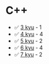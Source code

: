 # C++
* :white_check_mark: [3 kyu](/codewars/solutions/c%2B%2B/3%20kyu) - 1
* :white_check_mark: [4 kyu](/codewars/solutions/c%2B%2B/4%20kyu) - 4
* :white_check_mark: [5 kyu](/codewars/solutions/c%2B%2B/5%20kyu) - 2
* :white_check_mark: [6 kyu](/codewars/solutions/c%2B%2B/6%20kyu) - 4
* :white_check_mark: [7 kyu](/codewars/solutions/c%2B%2B/7%20kyu) - 2